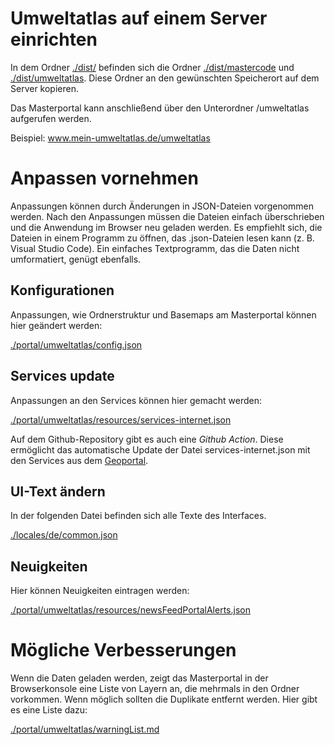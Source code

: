 # Umweltatlas auf einem Server einrichten

In dem Ordner [./dist/](dist) befinden sich die Ordner [./dist/mastercode](mastercode) und [./dist/umweltatlas](umweltatlas). Diese Ordner an den gewünschten Speicherort auf dem Server kopieren.

Das Masterportal kann anschließend über den Unterordner /umweltatlas aufgerufen werden.

Beispiel: www.mein-umweltatlas.de/umweltatlas


# Anpassen vornehmen 

Anpassungen können durch Änderungen in JSON-Dateien vorgenommen werden. Nach den Anpassungen müssen die Dateien einfach überschrieben und die Anwendung im Browser neu geladen werden. Es empfiehlt sich, die Dateien in einem Programm zu öffnen, das .json-Dateien lesen kann (z. B. Visual Studio Code). Ein einfaches Textprogramm, das die Daten nicht umformatiert, genügt ebenfalls.

## Konfigurationen

Anpassungen, wie Ordnerstruktur und Basemaps am Masterportal können hier geändert werden:

[./portal/umweltatlas/config.json](./portal/umweltatlas/config.json)


## Services update

Anpassungen an den Services können hier gemacht werden:

[./portal/umweltatlas/resources/services-internet.json](./portal/umweltatlas/resources/services-internet.json)

Auf dem Github-Repository gibt es auch eine *Github Action*. Diese ermöglicht das automatische Update der Datei services-internet.json mit den Services aus dem [Geoportal](https://gdi.berlin.de/viewer/main/#url).

## UI-Text ändern

In der folgenden Datei befinden sich alle Texte des Interfaces.

[./locales/de/common.json](./locales/de/common.json)


## Neuigkeiten 

Hier können Neuigkeiten eintragen werden:

[./portal/umweltatlas/resources/newsFeedPortalAlerts.json](./portal/umweltatlas/resources/newsFeedPortalAlerts.json)


# Mögliche Verbesserungen

Wenn die Daten geladen werden, zeigt das Masterportal in der Browserkonsole eine Liste von Layern an, die mehrmals in den Ordner vorkommen. Wenn möglich sollten die Duplikate entfernt werden. 
Hier gibt es eine Liste dazu:

[./portal/umweltatlas/warningList.md](./portal/umweltatlas/warningList.md)